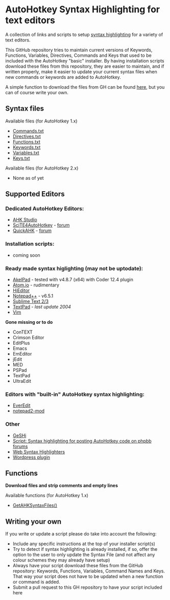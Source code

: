 # AutoHotkey Syntax Highlighting for text editors
 
A collection of links and scripts to setup [syntax highlighting](http://en.wikipedia.org/wiki/Syntax_highlighting)
for a variety of text editors. 

This GitHub repository tries to maintain current versions of Keywords, Functions, Variables, Directives, Commands and Keys that used to be included with the AutoHotkey "basic" installer. By having installation scripts download these files from this repository, they are easier to maintain, and if written properly, make it easier to update your current syntax files when new commands or keywords are added to AutoHotkey.

A simple function to download the files from GH can be found [here](functions/GetAHKSyntaxFiles.ahk), but you can of course write your own.

## Syntax files

Available files (for AutoHotkey 1.x)

* [Commands.txt](Commands.txt)
* [Directives.txt](Directives.txt)
* [Functions.txt](Functions.txt)
* [Keywords.txt](Keywords.txt)
* [Variables.txt](Variables.txt)
* [Keys.txt](Keys.txt)

Available files (for AutoHotkey 2.x)

* None as of yet

## Supported Editors

### Dedicated AutoHotkey Editors:

* [AHK Studio](http://ahkscript.org/boards/viewtopic.php?f=6&t=300)
* [SciTE4AutoHotkey](http://fincs.ahk4.net/scite4ahk/) - [forum](http://ahkscript.org/boards/viewtopic.php?f=6&t=62)
* [QuickAHK](http://www.autohotkey.net/~jballi/QuickAHK/v2.2/QuickAHK.zip) - [forum](http://www.autohotkey.com/board/topic/33125-quickahk-v22/)

### Installation scripts:

* coming soon 

### Ready made syntax higlighting (may not be uptodate):

* [AkelPad](https://github.com/Lenchik/Akelpad-syntax-highlighting/blob/master/ahk.coder) - tested with v4.8.7 (x64) with Coder 12.4 plugin
* [Atom.io](https://github.com/nshakin/language-autohotkey) - rudimentary
* [HiEditor](http://www.winasm.net/forum/index.php?showtopic=2321)
* [Notepad++](http://ahkscript.org/boards/viewtopic.php?f=7&t=50) - v6.5.1
* [Sublime Text 2/3](https://github.com/ahkscript/SublimeAutoHotkey)
* [TextPad](http://www.textpad.com/add-ons/files/syntax/autohotkey.zip) - *last update 2004*
* [Vim](https://github.com/vim-scripts/autohotkey-ahk)

**Gone missing or to do**

* ConTEXT
* Crimson Editor
* EditPlus
* Emacs
* EmEditor
* jEdit
* MED
* PSPad
* TextPad
* UltraEdit

### Editors with "built-in" AutoHotkey syntax highlighting:

* [EverEdit](http://www.everedit.net)
* [notepad2-mod](http://xhmikosr.github.io/notepad2-mod/)

### Other

* [GeSHi](https://github.com/GeSHi/)
* [Script: Syntax highlighting for posting AutoHotkey code on phpbb forums](https://github.com/ahkon/Highlite)
* [Web Syntax Highlighters](https://github.com/ahkscript/awesome-AutoHotkey#web-syntax-highlighters)
* [Wordpress plugin](https://wordpress.org/plugins/syntaxhighlighter-evolved-autohotkey-brush/)

## Functions

**Download files and strip comments and empty lines**

Available functions (for AutoHotkey 1.x)

* [GetAHKSyntaxFiles()](functions/GetAHKSyntaxFiles.ahk)

## Writing your own

If you write or update a script please do take into account the following:

* Include any specific instructions at the top of your installer script(s)
* Try to detect if syntax highlighting is already installed, if so, offer the option to the user to only update the Syntax File (and not affect any colour schemes they may already have setup)
* Always have your script download these files from the GitHub repository: Keywords, Functions, Variables, Command Names and Keys. That way your script does not have to be updated when a new function or command is added.
* Submit a pull request to this GH repository to have your script included here

